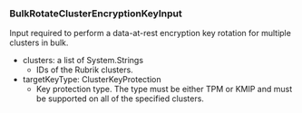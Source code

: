 ### BulkRotateClusterEncryptionKeyInput
Input required to perform a data-at-rest encryption key rotation for multiple clusters in bulk.

- clusters: a list of System.Strings
  - IDs of the Rubrik clusters.
- targetKeyType: ClusterKeyProtection
  - Key protection type. The type must be either TPM or KMIP and must be supported on all of the specified clusters.
